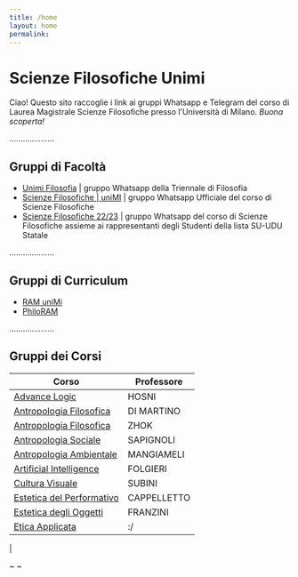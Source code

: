 ```yaml
---
title: /home
layout: home
permalink:
---
```


# Scienze Filosofiche Unimi
Ciao! Questo sito raccoglie i link ai gruppi Whatsapp e Telegram del corso di Laurea Magistrale Scienze Filosofiche presso l'Università di Milano. _Buona scoperta!_

....................

## Gruppi di Facoltà
- [Unimi Filosofia](https://chat.whatsapp.com/invite/JZJ26wv5UsOL8we1jpoVo4) &#124; gruppo Whatsapp della Triennale di Filosofia
- [Scienze Filosofiche &#124; uniMI](https://chat.whatsapp.com/HwS2q19xW9c8Vs6lvmt85p) &#124; gruppo Whatsapp Ufficiale del corso di Scienze Filosofiche
- [Scienze Filosofiche 22/23](https://chat.whatsapp.com/DT9IsqwZ02qAAwQY1dFWCR) &#124; gruppo Whatsapp del corso di Scienze Filosofiche assieme ai rappresentanti degli Studenti della lista SU-UDU Statale

....................

## Gruppi di Curriculum
- [RAM uniMi](https://chat.whatsapp.com/DEW8cwsMmkLDmm68nevfoD)
- [PhiloRAM](https://chat.whatsapp.com/HZYyQlQEqrzKUQKoVGmwbK)

....................

## Gruppi dei Corsi

| Corso | Professore |
|----|----|
| [Advance Logic](https://chat.whatsapp.com/EoMArq1fKc19CJLdR71Gik) | HOSNI |
| [Antropologia Filosofica](https://chat.whatsapp.com/KlUm8LV3fBZ1WbgVWpmqSA) | DI MARTINO |
| [Antropologia Filosofica](https://chat.whatsapp.com/IgRba0QNT28LxUD4UVvZs4) | ZHOK |
| [Antropologia Sociale](https://chat.whatsapp.com/EUqNZwJFxs61wj4CnA6YTI) | SAPIGNOLI |
| [Antropologia Ambientale](https://chat.whatsapp.com/JqlCdfZrTdOLTgrlPlHlzw) | MANGIAMELI |
| [Artificial Intelligence](https://chat.whatsapp.com/GPGgTNP00fHFrgHx9tuKHT) | FOLGIERI |
| [Cultura Visuale](https://chat.whatsapp.com/DJdGcnyz90PBCuHmrmAK2Q) | SUBINI |
| [Estetica del Performativo](https://chat.whatsapp.com/FbkcLrNb0MF4hLqacId7Wm) | CAPPELLETTO |
| [Estetica degli Oggetti](https://chat.whatsapp.com/HB1bMZ44H1eK03KmSB0eDj) | FRANZINI |
| [Etica Applicata](https://chat.whatsapp.com/FTs8heTChguJBJGkYgGLN7) | :/ |

&#124;

~ ~
